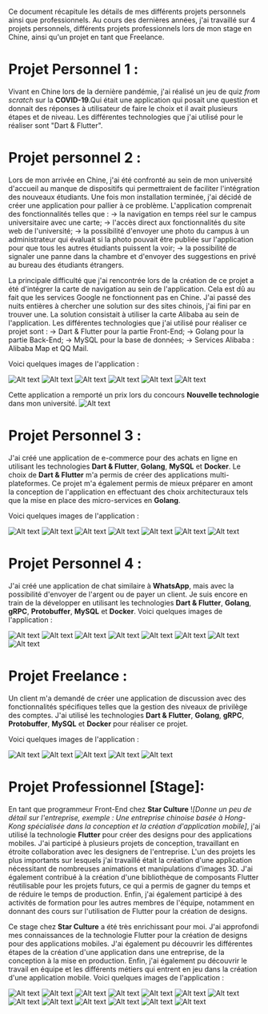 Ce document récapitule les détails de mes différents projets personnels ainsi que professionnels.
Au cours des dernières années, j'ai travaillé sur 4 projets personnels, différents projets professionnels lors de mon stage en Chine, ainsi qu'un projet en tant que Freelance.

# **Projet Personnel 1 :** 
Vivant en Chine lors de la dernière pandémie, j'ai réalisé un jeu de quiz *from scratch* sur la **COVID-19**.Qui était une application qui posait une question et donnait des réponses à utilisateur de faire le choix et il avait plusieurs étapes et de niveau.
Les différentes technologies que j'ai utilisé pour le réaliser sont "Dart & Flutter".


# **Projet personnel 2 :** 
Lors de mon arrivée en Chine, j'ai été confronté au sein de mon université d'accueil au manque de dispositifs qui permettraient de faciliter l'intégration des nouveaux étudiants. Une fois mon installation terminée, j'ai décidé de créer une application pour pallier à ce problème.
L'application comprenait des fonctionnalités telles que :
-> la navigation en temps réel sur le campus universitaire avec une carte;
-> l'accès direct aux fonctionnalités du site web de l'université;
-> la possibilité d'envoyer une photo du campus à un administrateur qui évaluait si la photo pouvait être publiée sur l'application pour que tous les autres étudiants puissent la voir;
-> la possibilité de signaler une panne dans la chambre et d'envoyer des suggestions en privé au bureau des étudiants étrangers.

La principale difficulté que j'ai rencontrée lors de la création de ce projet a été d'intégrer la carte de navigation au sein de l'application. Cela est dû au fait que les services Google ne fonctionnent pas en Chine. J'ai passé des nuits entières à chercher une solution sur des sites chinois, j'ai fini par en trouver une. La solution consistait à utiliser la carte Alibaba au sein de l'application.
Les différentes technologies que j'ai utilisé pour réaliser ce projet sont :
-> Dart & Flutter pour la partie Front-End;
-> Golang pour la partie Back-End;
-> MySQL pour la base de données;
-> Services Alibaba : Alibaba Map et QQ Mail.

Voici quelques images de l'application :

![Alt text](images/p1_1.png?raw=true "Page d'accueil")
![Alt text](images/p1_2.png?raw=true "Maps")
![Alt text](images/p1_3.png?raw=true "Site web")
![Alt text](images/p1_4.png?raw=true "Images ")
![Alt text](images/p1_5.png?raw=true "Profile ")
![Alt text](images/p1_6.png?raw=true "Services")



Cette application a remporté un prix lors du concours **Nouvelle technologie** dans mon université.
![Alt text](images/d.png?raw=true "Award")


# 


# **Projet Personnel 3 :** 
J'ai créé une application de e-commerce pour des achats en ligne en utilisant les technologies **Dart & Flutter**, **Golang**, **MySQL** et **Docker**.
Le choix de **Dart & Flutter** m'a permis de créer des applications multi-plateformes.
Ce projet m'a également permis de mieux préparer en amont la conception de l'application en effectuant des choix architecturaux tels que la mise en place des micro-services en **Golang**.

Voici quelques images de l'application :

![Alt text](images/p2_1.png?raw=true "")
![Alt text](images/p2_2.png?raw=true "")
![Alt text](images/p2_3.png?raw=true "")
![Alt text](images/p2_4.png?raw=true "")
![Alt text](images/p2_5.png?raw=true " ")
![Alt text](images/p2_6.png?raw=true "")
![Alt text](images/p2_7.png?raw=true "")


# 


# **Projet Personnel 4 :**
 J'ai créé une application de chat similaire à **WhatsApp**, mais avec la possibilité d'envoyer de l'argent ou de payer un client. Je suis encore en train de la développer en utilisant les technologies **Dart & Flutter**, **Golang**, **gRPC**, **Protobuffer**, **MySQL** et **Docker**.
Voici quelques images de l'application :

![Alt text](images/p3_1.png?raw=true "")
![Alt text](images/p3_2.png?raw=true "")
![Alt text](images/p3_3.png?raw=true "")
![Alt text](images/p3_4.png?raw=true "")
![Alt text](images/p3_5.png?raw=true " ")
![Alt text](images/p3_6.png?raw=true "")
![Alt text](images/p3_7.png?raw=true "")
![Alt text](images/p3_8.png?raw=true "")



# 

# **Projet Freelance :** 
Un client m'a demandé de créer une application de discussion avec des fonctionnalités spécifiques telles que la gestion des niveaux de privilège des comptes. J'ai utilisé les technologies **Dart & Flutter**, **Golang**, **gRPC**, **Protobuffer**, **MySQL** et **Docker** pour réaliser ce projet.

Voici quelques images de l'application :

![Alt text](images/p4_1.png?raw=true "")
![Alt text](images/p4_2.png?raw=true "")
![Alt text](images/p4_3.png?raw=true "")
![Alt text](images/p4_4.png?raw=true "")
![Alt text](images/p4_5.png?raw=true " ")


# 

# **Projet Professionnel [Stage]:**
 En tant que programmeur Front-End chez **Star Culture** !*[Donne un peu de détail sur l'entreprise, exemple : Une entreprise chinoise basée à Hong-Kong spécialisée dans la conception et la création d'application mobile]*, j'ai utilisé la technologie **Flutter** pour créer des designs pour des applications mobiles. J'ai participé à plusieurs projets de conception, travaillant en étroite collaboration avec les designers de l'entreprise. L'un des projets les plus importants sur lesquels j'ai travaillé était la création d'une application nécessitant de nombreuses animations et manipulations d'images 3D. J'ai également contribué à la création d'une bibliothèque de composants Flutter réutilisable pour les projets futurs, ce qui a permis de gagner du temps et de réduire le temps de production. Enfin, j'ai également participé à des activités de formation pour les autres membres de l'équipe, notamment en donnant des cours sur l'utilisation de Flutter pour la création de designs.

Ce stage chez **Star Culture** a été très enrichissant pour moi. J'ai approfondi mes connaissances de la technologie Flutter pour la création de designs pour des applications mobiles. J'ai également pu découvrir les différentes étapes de la création d'une application dans une entreprise, de la conception à la mise en production. Enfin, j'ai également pu découvrir le travail en équipe et les différents métiers qui entrent en jeu dans la création d'une application mobile.
Voici quelques images de l'application :

![Alt text](images/p5_1.png?raw=true "")
![Alt text](images/p5_2.png?raw=true "")
![Alt text](images/p5_3.png?raw=true "")
![Alt text](images/p5_4.png?raw=true "")
![Alt text](images/p5_5.png?raw=true " ")
![Alt text](images/p5_6.png?raw=true "")
![Alt text](images/p5_7.png?raw=true "")
![Alt text](images/p5_8.png?raw=true "")
![Alt text](images/p5_9.png?raw=true "")
![Alt text](images/p5_10.png?raw=true "")
![Alt text](images/p5_11.png?raw=true "")
![Alt text](images/p5_12.png?raw=true "")
![Alt text](images/p5_13.png?raw=true "")
